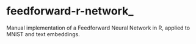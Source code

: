 # feedforward-r-network_
Manual implementation of a Feedforward Neural Network in R, applied to MNIST and text embeddings.

